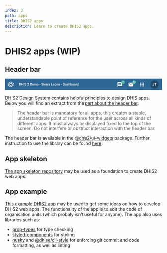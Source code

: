 ```yaml
---
index: 3
path: apps
title: DHIS2 apps
description: Learn to create DHIS2 apps.
---
```


# DHIS2 apps (WIP)

## Header bar
![Header bar][header-image]

[DHIS2 Design System][design-system] contains helpful principles to design DHIS apps. Below you will find an extract from the [part about the header bar][design-system-header].

>The header bar is mandatory for all apps, this creates a stable, understandable point of reference for the user across all kinds of different apps. It must always be displayed fixed to the top of the screen. Do not interfere or obstruct interaction with the header bar.

The header bar is available in the [@dhis2/ui-widgets][npm-widgets] package. Further instruction to use the library can be found [here][ui].

## App skeleton
[The app skeleton repository][app-skeleton] may be used as a foundation to create DHIS2 web apps.

## App example
[This example DHIS2 app][app-example] may be used to get some ideas on how to develop DHIS2 web apps. The functionality of the app is to edit the code of organisation units (which probaly isn't useful for anyone). The app also uses libraries such as:
* [prop-types][prop-types] for type checking
* [styled-components][styled-components] for styling
* [husky][husky] and [@dhise/cli-style][cli-style] for enforcing git commit and code formatting, as well as linting

[header-image]: images/headerbar.png
[design-system]: https://github.com/dhis2/design-system
[design-system-header]: https://github.com/dhis2/design-system/blob/master/organisms/header-bar.md
[npm-widgets]: https://www.npmjs.com/package/@dhis2/ui-widgets
[ui]: ../ui
[app-skeleton]: https://github.com/dhis2designlab/app-base
[app-example]: https://github.com/dhis2designlab/app-example
[prop-types]: https://www.npmjs.com/package/prop-types
[styled-components]: https://www.styled-components.com/
[husky]: https://www.npmjs.com/package/husky
[cli-style]: https://www.npmjs.com/package/@dhis2/cli-style